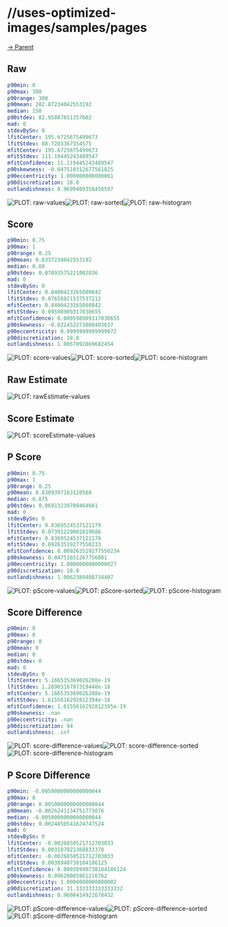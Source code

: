 
# //uses-optimized-images/samples/pages

[→ Parent](../..)


## Raw


```yaml
p90min: 0
p90max: 300
p90range: 300
p90mean: 202.87234042553192
median: 150
p90stdev: 82.95887651357602
mad: 0
stdevBySn: 0
lfitCenter: 195.6725675499673
lfitStdev: 88.7203367554575
mfitCenter: 195.6725675499673
mfitStdev: 111.19445243489547
mfitConfidence: 11.119445243489547
p90skewness: -0.047510312677561825
p90eccentricity: 1.000000000000001
p90discretization: 18.8
outlandishness: 0.9699409358450597

```

![PLOT: raw-values](./raw/values.svg)![PLOT: raw-sorted](./raw/sorted.svg)![PLOT: raw-histogram](./raw/histogram.svg)
## Score


```yaml
p90min: 0.75
p90max: 1
p90range: 0.25
p90mean: 0.8337234042553192
median: 0.88
p90stdev: 0.07093575221002836
mad: 0
stdevBySn: 0
lfitCenter: 0.8400423265080842
lfitStdev: 0.07658821537537212
mfitCenter: 0.8400423265080842
mfitStdev: 0.09598909317830655
mfitConfidence: 0.009598909317830655
p90skewness: -0.022452273088403637
p90eccentricity: 0.9999999999999972
p90discretization: 18.8
outlandishness: 1.0057092869682454

```

![PLOT: score-values](./score/values.svg)![PLOT: score-sorted](./score/sorted.svg)![PLOT: score-histogram](./score/histogram.svg)
## Raw Estimate

![PLOT: rawEstimate-values](./rawEstimate/values.svg)
## Score Estimate

![PLOT: scoreEstimate-values](./scoreEstimate/values.svg)
## P Score


```yaml
p90min: 0.75
p90max: 1
p90range: 0.25
p90mean: 0.8309397163120568
median: 0.875
p90stdev: 0.06913239709464661
mad: 0
stdevBySn: 0
lfitCenter: 0.8369524537121179
lfitStdev: 0.07391219002819686
mfitCenter: 0.8369524537121179
mfitStdev: 0.09263519277550233
mfitConfidence: 0.009263519277550234
p90skewness: 0.04751031267756081
p90eccentricity: 1.0000000000000027
p90discretization: 18.8
outlandishness: 1.0062389408734407

```

![PLOT: pScore-values](./pScore/values.svg)![PLOT: pScore-sorted](./pScore/sorted.svg)![PLOT: pScore-histogram](./pScore/histogram.svg)
## Score Difference


```yaml
p90min: 0
p90max: 0
p90range: 0
p90mean: 0
median: 0
p90stdev: 0
mad: 0
stdevBySn: 0
lfitCenter: 5.166535369026208e-19
lfitStdev: 1.2890316797319448e-18
mfitCenter: 5.166535369026208e-19
mfitStdev: 1.6155616292812394e-18
mfitConfidence: 1.6155616292812395e-19
p90skewness: .nan
p90eccentricity: .nan
p90discretization: 94
outlandishness: .inf

```

![PLOT: score-difference-values](./score-difference/values.svg)![PLOT: score-difference-sorted](./score-difference/sorted.svg)![PLOT: score-difference-histogram](./score-difference/histogram.svg)
## P Score Difference


```yaml
p90min: -0.0050000000000000044
p90max: 0
p90range: 0.0050000000000000044
p90mean: -0.0026241134751773076
median: -0.0050000000000000044
p90stdev: 0.0024850541624747524
mad: 0
stdevBySn: 0
lfitCenter: -0.0026850521712703033
lfitStdev: 0.003107021368833378
mfitCenter: -0.0026850521712703033
mfitStdev: 0.0038940738104186125
mfitConfidence: 0.00038940738104186124
p90skewness: 0.09620065861216762
p90eccentricity: 1.0000000000000002
p90discretization: 31.333333333333332
outlandishness: 0.9608414921678432

```

![PLOT: pScore-difference-values](./pScore-difference/values.svg)![PLOT: pScore-difference-sorted](./pScore-difference/sorted.svg)![PLOT: pScore-difference-histogram](./pScore-difference/histogram.svg)